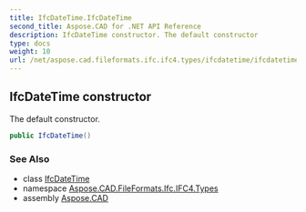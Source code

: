 ```yaml
---
title: IfcDateTime.IfcDateTime
second_title: Aspose.CAD for .NET API Reference
description: IfcDateTime constructor. The default constructor
type: docs
weight: 10
url: /net/aspose.cad.fileformats.ifc.ifc4.types/ifcdatetime/ifcdatetime/
---
```

## IfcDateTime constructor

The default constructor.

```csharp
public IfcDateTime()
```

### See Also

* class [IfcDateTime](../)
* namespace [Aspose.CAD.FileFormats.Ifc.IFC4.Types](../../ifcdatetime/)
* assembly [Aspose.CAD](../../../)


